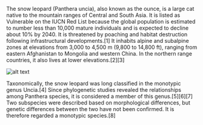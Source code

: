 The snow leopard (Panthera uncia), also known as the ounce, is a large cat native to the mountain ranges of Central and South Asia. It is listed as Vulnerable on the IUCN Red List because the global population is estimated to number less than 10,000 mature individuals and is expected to decline about 10% by 2040. It is threatened by poaching and habitat destruction following infrastructural developments.[1] It inhabits alpine and subalpine zones at elevations from 3,000 to 4,500 m (9,800 to 14,800 ft), ranging from eastern Afghanistan to Mongolia and western China. In the northern range countries, it also lives at lower elevations.[2][3]

![alt text](http://upload.wikimedia.org/wikipedia/commons/thumb/a/a5/Irbis4.JPG/275px-Irbis4.JPG)

Taxonomically, the snow leopard was long classified in the monotypic genus Uncia.[4] Since phylogenetic studies revealed the relationships among Panthera species, it is considered a member of this genus.[5][6][7] Two subspecies were described based on morphological differences, but genetic differences between the two have not been confirmed. It is therefore regarded a monotypic species.[8]
